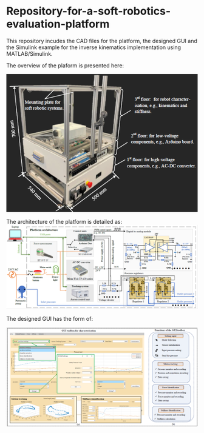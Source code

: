 # Repository-for-a-soft-robotics-evaluation-platform
This repository incudes the CAD files for the platform, the designed GUI and the Simulink example for the inverse kinematics implementation using MATLAB/Simulink.


The overview of the plaform is presented here:

![image](https://github.com/ucl-robotics-ai/test-platform-soft-robotics/blob/main/My_figures/platform.png)


The architecture of the platform is detailed as: 
![image](https://github.com/ucl-robotics-ai/test-platform-soft-robotics/blob/main/My_figures/arch_rig.png)

The designed GUI has the form of: 

![image](https://github.com/ucl-robotics-ai/test-platform-soft-robotics/blob/main/My_figures/GUI_interface.png)
